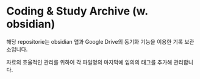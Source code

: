 # Coding & Study Archive (w. obsidian)

해당 repositorie는 obsidian 앱과 Google Drive의 동기화 기능을 이용한 기록 보관소입니다.

자료의 효율적인 관리를 위하여 각 파일명의 마지막에 임의의 태그를 추가해 관리합니다.